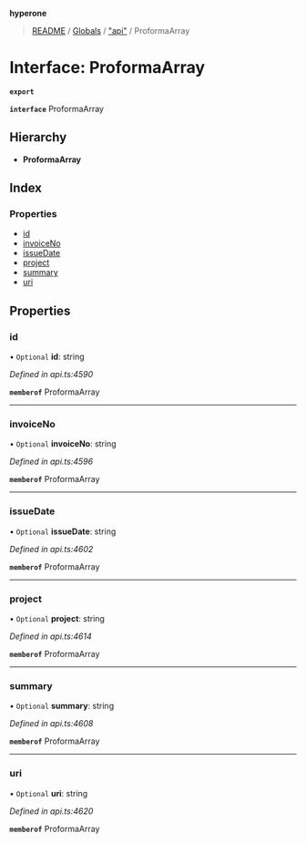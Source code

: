 **hyperone**

> [README](../README.md) / [Globals](../globals.md) / ["api"](../modules/_api_.md) / ProformaArray

# Interface: ProformaArray

**`export`** 

**`interface`** ProformaArray

## Hierarchy

* **ProformaArray**

## Index

### Properties

* [id](_api_.proformaarray.md#id)
* [invoiceNo](_api_.proformaarray.md#invoiceno)
* [issueDate](_api_.proformaarray.md#issuedate)
* [project](_api_.proformaarray.md#project)
* [summary](_api_.proformaarray.md#summary)
* [uri](_api_.proformaarray.md#uri)

## Properties

### id

• `Optional` **id**: string

*Defined in api.ts:4590*

**`memberof`** ProformaArray

___

### invoiceNo

• `Optional` **invoiceNo**: string

*Defined in api.ts:4596*

**`memberof`** ProformaArray

___

### issueDate

• `Optional` **issueDate**: string

*Defined in api.ts:4602*

**`memberof`** ProformaArray

___

### project

• `Optional` **project**: string

*Defined in api.ts:4614*

**`memberof`** ProformaArray

___

### summary

• `Optional` **summary**: string

*Defined in api.ts:4608*

**`memberof`** ProformaArray

___

### uri

• `Optional` **uri**: string

*Defined in api.ts:4620*

**`memberof`** ProformaArray
